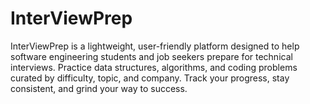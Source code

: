 # InterViewPrep
InterViewPrep is a lightweight, user-friendly platform designed to help software engineering students and job seekers prepare for technical interviews. Practice data structures, algorithms, and coding problems curated by difficulty, topic, and company. Track your progress, stay consistent, and grind your way to success.
